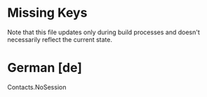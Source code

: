 # Missing Keys
Note that this file updates only during build processes and doesn't necessarily reflect the current state.

# German [de]
Contacts.NoSession  

